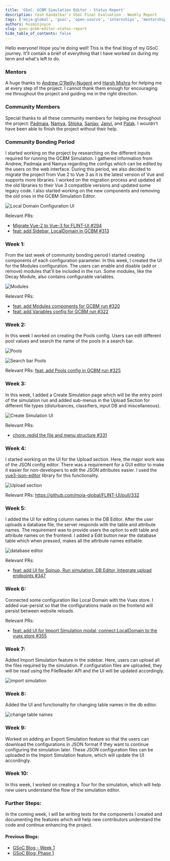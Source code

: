 ```yaml
---
title: 'GSoC: GCBM Simulation Editor - Status Report'
description: Yash Kandalkar's GSoC Final Evaluation - Weekly Report
tags: ['moja-global', 'gsoc', 'open-source', 'internships', 'mentorship']
authors: huiminjoyce
slug: gsoc-gcbm-editor-status-report
hide_table_of_contents: false
---
```


Hello everyone! Hope you're doing well! This is the final blog of my GSoC journey. It'll contain a brief of everything that I have worked on during my term and what's left to do.

### Mentors

A huge thanks to [Andrew O'Reilly-Nugent](https://github.com/aornugent) and [Harsh Mishra](https://github.com/HarshCasper) for helping me at every step of the project. I cannot thank them enough for encouraging me throughout the project and guiding me in the right direction.

### Community Members

Special thanks to all these community members for helping me throughout the project: [Padmaja](https://github.com/padmajabhol), [Namya](https://github.com/Namyalg), [Shloka](https://github.com/chicken-biryani), [Sanjay](https://github.com/SanjaySinghRajpoot), [Janvi](https://github.com/Janvi-Thakkar), and [Palak](https://github.com/Palaksharma23). I wouldn't have been able to finish the project without their help.

### Community Bonding Period

I started working on the project by researching on the different inputs required for running the GCBM Simulation. I gathered information from Andrew, Padmaja and Namya regarding the configs which can be edited by the users on the web interface. During this period, we also decided to migrate the project from Vue 2 to Vue 3 as it is the latest version of Vue and supports more libraries. I worked on the migration process and updated all the old libraries to their Vue 3 compatible versions and updated some legacy code. I also started working on the new components and removing the old ones in the GCBM Simulation Editor.

![Local Domain Configuration UI](https://dev-to-uploads.s3.amazonaws.com/uploads/articles/qkkuv73vem49hlp6qwfr.png)

Relevant PRs:

- [Migrate Vue-2 to Vue-3 for FLINT-UI #294](https://github.com/moja-global/FLINT-UI/pull/294)
- [feat: add Sidebar, LocalDomain in GCBM #313](https://github.com/moja-global/FLINT-UI/pull/313)

### Week 1:

From the last week of community bonding period I started creating components of each configuration parameter. In this week, I created the UI for the Modules configuration. The users can enable and disable (add or remove) modules that'll be included in the run. Some modules, like the Decay Module, also contains configurable variables.

![Modules](https://dev-to-uploads.s3.amazonaws.com/uploads/articles/b834tlcohaw9ukovi8r4.png)

Relevant PRs:

- [feat: add Modules components for GCBM run #320](https://github.com/moja-global/FLINT-UI/pull/320)
- [feat: add Variables config for GCBM run #322](https://github.com/moja-global/FLINT-UI/pull/322)

### Week 2:

In this week I worked on creating the Pools config. Users can edit different pool values and search the name of the pools in a search bar.

![Pools](https://dev-to-uploads.s3.amazonaws.com/uploads/articles/oo180779rbo75f9ne6ic.png)

![Search bar Pools](https://dev-to-uploads.s3.amazonaws.com/uploads/articles/aumoelj5yrt0rjjjae21.png)

Relevant PRs: [feat: add Pools config in GCBM run #325](https://github.com/moja-global/FLINT-UI/pull/325)

### Week 3:

In this week, I added a Create Simulation page which will be the entry point of the simulation run and added sub-menus in the Upload Section for different file types (disturbances, classifiers, input DB and miscellaneous).

![Create Simulation UI](https://dev-to-uploads.s3.amazonaws.com/uploads/articles/gw4019wn3m35pbbaf72e.png)

Relevant PRs:

- [chore: redid the file and menu structure #331](https://github.com/moja-global/FLINT-UI/pull/331)

### Week 4:

I started working on the UI for the Upload section. Here, the major work was of the JSON config editor. There was a requirement for a GUI editor to make it easier for non-developers to edit the JSON attributes easier. I used the [vue3-json-editor](https://github.com/joaomede/vue3-json-editor) library for this functionality.

![Upload section](https://dev-to-uploads.s3.amazonaws.com/uploads/articles/vz2jz35pxz85qrz9astq.png)

Relevant PRs: https://github.com/moja-global/FLINT-UI/pull/332

### Week 5:

I added the UI for editing column names in the DB Editor. After the user uploads a database file, the server responds with the table and attribute names. The requirement was to provide users the option to edit table and attribute names on the frontend. I added a Edit button near the database table which when pressed, makes all the attribute names editable.

![database editor](https://dev-to-uploads.s3.amazonaws.com/uploads/articles/jamf3la7axum5kaoag40.png)

Relevant PRs:

- [feat: add UI for Spinup, Run simulation, DB Editor, Integrate upload endpoints #347](https://github.com/moja-global/FLINT-UI/pull/347)

### Week 6:

Connected some configuration like Local Domain with the Vuex store. I added vue-persist so that the configurations made on the frontend will persist between website reloads.

Relevant PRs:

- [feat: add UI for Import Simulation modal, connect LocalDomain to the vuex store #355](https://github.com/moja-global/FLINT-UI/pull/355)

### Week 7:

Added Import Simulation feature in the sidebar. Here, users can upload all the files required by the simulation. If configuration files are uploaded, they will be read using the FileReader API and the UI will be updated accordingly.

![import simulation](https://dev-to-uploads.s3.amazonaws.com/uploads/articles/q0g88flybnse4xxletus.png)

### Week 8:

Added the UI and functionality for changing table names in the db editor.

![change table names](https://dev-to-uploads.s3.amazonaws.com/uploads/articles/eadbj952dc4w03fw8f0o.png)

### Week 9:

Worked on adding an Export Simulation feature so that the users can download the configurations in JSON format if they want to continue configuring the simulation later. These JSON configuration files can be uploaded in the Import Simulation feature, which will update the UI accordingly.

### Week 10:

In this week, I worked on creating a _Tour_ for the simulation, which will help new users understand the flow of the simulation editor.

### Further Steps:

In the coming week, I will be writing tests for the components I created and documenting the features which will help new contributors understand the code and continue enhancing the project.

#### Previous Blogs:

- [GSoC Blog - Week 1](https://dev.to/yashkandalkar/gsoc-blog-week-1-4c7p)
- [GSoC Blog: Phase 1](https://dev.to/yashkandalkar/gsoc-blog-phase-1-5ek5)
